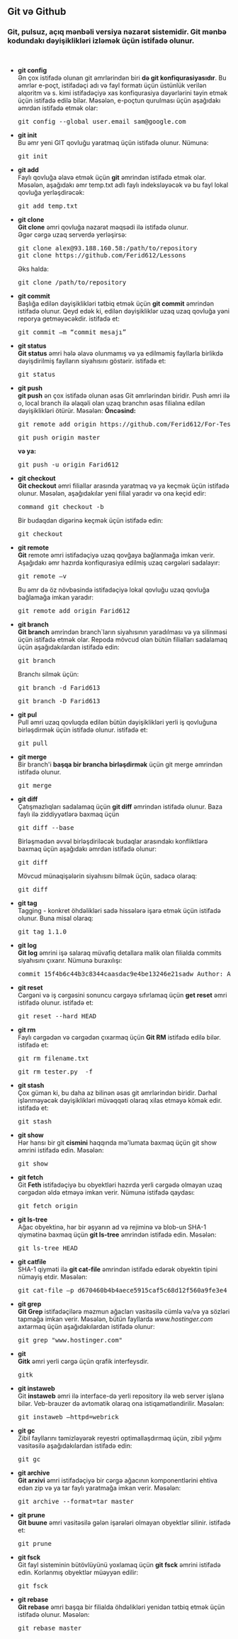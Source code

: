 <h2> Git və Github</h2>
<h3> 
Git, pulsuz, açıq mənbəli versiya nəzarət sistemidir. Git mənbə kodundakı dəyişiklikləri izləmək üçün istifadə olunur. 
</h3>
<br>

<ul len="7268">
    <li len="387">
        <strong len="10" lang="az" style="">git config</strong>
        <br len="0" /><font
            ><font lang="az" style=""
                >Ən çox istifadə olunan git əmrlərindən biri
                <strong len="10">də git konfiqurasiyasıdır</strong>. Bu əmrlər
                e-poçt, istifadəçi adı və fayl formatı üçün üstünlük verilən
                alqoritm və s. kimi istifadəçiyə xas konfiqurasiya dəyərlərini
                təyin etmək üçün istifadə edilə bilər. </font
            ><font lang="az" style=""
                >Məsələn, e-poçtun qurulması üçün aşağıdakı əmrdən istifadə
                etmək olar:
            </font></font
        >
        <pre class="" len="45">
git config --global user.email sam@google.com</pre
        >
    </li>
    <li len="122">
        <strong len="8" lang="az" style="">git init</strong><br len="0" /><font
            ><font lang="az" style=""
                >Bu əmr yeni GIT qovluğu yaratmaq üçün istifadə olunur. </font
            ><font lang="az" style="">Nümunə: </font></font
        >
        <pre class="" len="8">git init</pre>
    </li>
    <li len="237">
        <strong len="7" lang="az" style="">git add</strong><br len="0" /><font
            ><font lang="az" style=""
                >Faylı qovluğa əlavə etmək üçün
                <strong len="7">git</strong> əmrindən istifadə etmək olar. </font
            ><font lang="az" style=""
                >Məsələn, aşağıdakı əmr temp.txt adlı faylı indeksləyəcək və bu
                fayl lokal qovluğa yerləşdirəcək:
            </font></font
        >
        <pre class="" len="16">git add temp.txt</pre>
    </li>
    <li len="384">
        <strong len="10" lang="az" style="">git clone</strong
        ><br len="0" /><font lang="az" style=""
            ><strong len="9">Git clone</strong> əmri qovluğa nəzarət məqsədi ilə
            istifadə olunur.</font
        ><br len="0" /><font lang="az" style=""
            >Əgər cərgə uzaq serverdə yerləşirsə:
        </font>
<pre class="" len="48">
git clone alex@93.188.160.58:/path/to/repository
git clone https://github.com/Ferid612/Lessons
</pre
        >
        <p len="85" lang="az" style="">
            Əks halda:
        </p>
        <pre class="" len="29">git clone /path/to/repository</pre>
    </li>
    <li len="266">
        <strong len="10" lang="az" style="">git commit</strong
        ><br len="0" /><font
            ><font lang="az" style=""
                >Başlığa edilən dəyişiklikləri tətbiq etmək üçün
                <strong len="10">git commit</strong> əmrindən istifadə olunur. </font
            ><font lang="az" style=""
                >Qeyd edək ki, edilən dəyişikliklər uzaq uzaq qovluğa yəni reporya getməyəcəkdir. </font
            ><font lang="az">istifadə et: </font></font
        >
        <pre class="" len="42">git commit –m “commit mesajı”</pre>
    </li>
    <li len="214">
        <strong len="10" lang="az" style="">git status</strong><br len="0" /><font
            ><font lang="az" style=""
                ><strong len="10">Git status</strong> əmri hələ əlavə olunmamış
                və ya edilməmiş fayllarla birlikdə dəyişdirilmiş faylların
                siyahısını göstərir. </font
            ><font lang="az">istifadə et: </font></font
        >
        <pre class="" len="10">git status</pre>
    </li>
    <li len="269">
        <strong len="8" lang="az">git push</strong><br len="0" /><font
            ><font lang="az" style=""
                ><strong len="8">git push</strong> ən çox istifadə olunan əsas
                Git əmrlərindən biridir. </font
            ><font lang="az"
                >Push əmri ilə o, local branch ilə əlaqəli olan uzaq branchın 
                əsas filialına edilən dəyişiklikləri ötürür. </font
            ><font lang="az">Məsələn: </font></font
        >
        <strong>Öncəsind:</strong>
        <pre>git remote add origin https://github.com/Ferid612/For-Testing.git </pre>
        <pre class="" len="22">git push origin master</pre>
        <strong>və ya:</strong>
        <pre class="" len="22">git push -u origin Farid612</pre>
    </li>
    <li len="321">
        <strong len="12" lang="az">git checkout</strong><br len="0" /><font
            ><font lang="az"
                ><strong len="12">Git checkout</strong> əmri filiallar arasında
                yaratmaq və ya keçmək üçün istifadə olunur. </font
            ><font lang="az"
                >Məsələn, aşağıdakılar yeni filial yaradır və ona keçid edir:
            </font></font
        >
        <pre class="" len="23">command git checkout -b</pre>
        <p len="46" lang="az" style="">
            Bir budaqdan digərinə keçmək üçün istifadə edin:
        </p>
        <pre class="" len="12">git checkout</pre>
    </li>
    <li len="339">
        <strong len="10" lang="az">git remote</strong><br len="0" /><font
            ><font lang="az"
                ><strong len="10">Git</strong> remote əmri istifadəçiyə uzaq
                qovğaya bağlanmağa imkan verir. </font
            ><font lang="az"
                >Aşağıdakı əmr hazırda konfiqurasiya edilmiş uzaq cərgələri
                sadalayır:
            </font></font
        >
        <pre class="" len="13">git remote –v</pre>
        <p len="73" lang="az" style="">
            Bu əmr də öz növbəsində istifadəçiyə lokal qovluğu uzaq qovluğa
            bağlamağa imkan yaradır:
        </p>
        <pre class="" len="21">git remote add origin Farid612</pre>
    </li>
    <li len="292">
        <strong len="10" lang="az" style="">git branch</strong><br len="0" /><font
            ><font lang="az" style=""
                ><strong len="10">Git branch</strong> əmrindən branch`ların
                siyahısının yaradılması və ya silinməsi üçün istifadə etmək
                olar. </font
            ><font lang="az" style=""
                >Repoda mövcud olan bütün filialları sadalamaq üçün
                aşağıdakılardan istifadə edin:
            </font></font
        >
        <pre class="" len="10">git branch</pre>
        <p len="21" lang="az" style="">Branchı silmək üçün:</p>
        <pre class="" len="13">git branch -d Farid613</pre>
        <pre class="" len="13">git branch -D Farid613</pre>
    </li>
    <li len="174">
        <strong len="8" lang="az" style="">git pul</strong><br len="0" /><font
            ><font lang="az" style=""
                >Pull əmri uzaq qovluqda edilən bütün dəyişiklikləri yerli iş
                qovluğuna birləşdirmək üçün istifadə olunur. </font
            ><font lang="az" style="">istifadə et: </font></font
        >
        <pre class="" len="8">git pull</pre>
    </li>
    <li len="156">
        <strong len="9" lang="az">git merge</strong><br len="0" /><font
            ><font lang="az"
                >Bir branch'i
                <strong len="9">başqa bir brancha birləşdirmək</strong> üçün git merge
                əmrindən istifadə olunur. </font
            ><font lang="az"> </font></font
        >
        <pre class="" len="9">git merge</pre>
    </li>
    <li len="405">
        <strong len="8" lang="az" style="">git diff</strong><br len="0" /><font
            ><font lang="az"
                >Çatışmazlıqları sadalamaq üçün
                <strong len="8">git diff</strong> əmrindən istifadə olunur. </font
            ><font lang="az"
                >Baza faylı ilə ziddiyyətlərə baxmaq üçün
            </font></font
        >
        <pre class="" len="15">git diff --base</pre>
        <p len="109" lang="az">
            Birləşmədən əvvəl birləşdiriləcək budaqlar arasındakı konfliktlərə
            baxmaq üçün aşağıdakı əmrdən istifadə olunur:
        </p>
        <pre class="" len="8">git diff</pre>
        <p len="43" lang="az">
            Mövcud münaqişələrin siyahısını bilmək üçün, sadəcə olaraq:
        </p>
        <pre class="" len="8">git diff</pre>
    </li>
    <li len="155">
        <strong len="7" lang="az">git tag</strong><br len="0" /><font
            ><font lang="az"
                >Tagging - konkret öhdəlikləri sadə hissələrə işarə etmək üçün
                istifadə olunur. </font
            ><font lang="az">Buna misal olaraq: </font></font
        >
        <pre class="" len="13">git tag 1.1.0</pre>
    </li>
    <li len="295">
        <strong len="7" lang="az">git log</strong><br len="0" /><font
            ><font lang="az"
                ><strong len="7">Git log</strong> əmrini işə salaraq müvafiq
                detallara malik olan filialda commits siyahısını çıxarır. </font
            ><font lang="az">Nümunə buraxılışı: </font></font
        >
        <pre class="" len="106">
commit 15f4b6c44b3c8344caasdac9e4be13246e21sadw Author: Alex Hunter  Date:   Mon Oct 1 12:56:29 2016 -0600</pre
        >
    </li>
    <li len="196">
        <strong len="9" lang="az">git reset</strong><br len="0" /><font
            ><font lang="az" style=""
                >Cərgəni və iş cərgəsini sonuncu cərgəyə sıfırlamaq üçün
                <strong len="9">get reset</strong> əmri istifadə olunur. </font
            ><font lang="az">istifadə et: </font></font
        >
        <pre class="" len="21">git reset --hard HEAD</pre>
    </li>
    <li len="175">
        <strong len="6" lang="az">git rm</strong><br len="0" /><font
            ><font lang="az"
                >Faylı cərgədən və cərgədən çıxarmaq üçün
                <strong len="6">Git RM</strong> istifadə edilə bilər. </font
            ><font lang="az">istifadə et: </font></font
        >
        <pre class="" len="19">git rm filename.txt</pre>
        <pre class="" len="19">git rm tester.py  -f</pre>
    </li>
    <li len="205">
        <strong len="9" lang="az">git stash</strong><br len="0" /><font
            ><font lang="az"
                >Çox güman ki, bu daha az bilinən əsas git əmrlərindən biridir. </font
            ><font lang="az"
                >Dərhal işlənməyəcək dəyişiklikləri müvəqqəti olaraq xilas
                etməyə kömək edir. </font
            ><font lang="az">istifadə et: </font></font
        >
        <pre class="" len="9">git stash</pre>
    </li>
    <li len="170">
        <strong len="8" lang="az">git show</strong><br len="0" /><font
            ><font lang="az"
                >Hər hansı bir git <strong len="8">cismini</strong> haqqında
                mə'lumata baxmaq üçün git show əmrini istifadə edin. </font
            ><font lang="az">Məsələn: </font></font
        >
        <pre class="" len="8">git show</pre>
    </li>
    <li len="219">
        <strong len="9" lang="az" style="">git fetch</strong><br len="0" /><font
            ><font lang="az" style=""
                >Git <strong len="9">Feth</strong> istifadəçiyə bu obyektləri
                hazırda yerli cərgədə olmayan uzaq cərgədən əldə etməyə imkan
                verir. </font
            ><font lang="az">Nümunə istifadə qaydası: </font></font
        >
        <pre class="" len="16">git fetch origin</pre>
    </li>
    <li len="225">
        <strong len="11" lang="az">git Is-tree</strong><br len="0" /><font
            ><font lang="az"
                >Ağac obyektinə, hər bir əşyanın ad və rejiminə və blob-un SHA-1
                qiymətinə baxmaq üçün
                <strong len="11">git ls-tree</strong> əmrindən istifadə edin. </font
            ><font lang="az">Məsələn: </font></font
        >
        <pre class="" len="16">git ls-tree HEAD</pre>
    </li>
    <li len="220">
        <strong len="11" lang="az">git catfile</strong><br len="0" /><font
            ><font lang="az"
                >SHA-1 qiyməti ilə
                <strong len="12">git cat-file</strong> əmrindən istifadə edərək
                obyektin tipini nümayiş etdir. </font
            ><font lang="az">Məsələn: </font></font
        >
        <pre class="" len="56">
git cat-file –p d670460b4b4aece5915caf5c68d12f560a9fe3e4</pre
        >
    </li>
    <li len="271">
        <strong len="8" lang="az">git grep</strong><br len="0" /><font
            ><font lang="az"
                ><strong len="8">Git Grep</strong> istifadəçilərə məzmun
                ağacları vasitəsilə cümlə və/və ya sözləri tapmağa imkan verir. </font
            ><font lang="az"
                >Məsələn, bütün fayllarda
                <em len="17">www.hostinger.com</em> axtarmaq üçün
                aşağıdakılardan istifadə olunur:
            </font></font
        >
        <pre class="" len="28">git grep "www.hostinger.com"</pre>
    </li>
    <li len="121">
        <strong len="4" lang="az">git</strong><br len="0" /><font lang="az"
            ><strong len="4">Gitk</strong> əmri yerli cərgə üçün qrafik
            interfeysdir.
        </font>
        <pre class="" len="4">gitk</pre>
    </li>
    <li len="252">
        <strong len="12" lang="az">git instaweb</strong><br len="0" /><font
            ><font lang="az"
                >Git <strong len="12">instaweb</strong> əmri ilə interface-də
                yerli repository ilə web server işlənə bilər. </font
            ><font lang="az"
                >Veb-brauzer də avtomatik olaraq ona istiqamətləndirilir. </font
            ><font lang="az">Məsələn: </font></font
        >
        <pre class="" len="27">git instaweb –httpd=webrick</pre>
    </li>
    <li len="156">
        <strong len="6" lang="az">git gc</strong><br len="0" /><font lang="az"
            >Zibil fayllarını təmizləyərək reyestri optimallaşdırmaq üçün, zibil
            yığımı vasitəsilə aşağıdakılardan istifadə edin:
        </font>
        <pre class="" len="6">git gc</pre>
    </li>
    <li len="237">
        <strong len="11" lang="az">git archive</strong><br len="0" /><font
            ><font lang="az"
                ><strong len="11">Git arxivi</strong> əmri istifadəçiyə bir
                cərgə ağacının komponentlərini ehtiva edən zip və ya tar faylı
                yaratmağa imkan verir. </font
            ><font lang="az">Məsələn: </font></font
        >
        <pre class="" len="31">git archive --format=tar master</pre>
    </li>
    <li len="172">
        <strong len="9" lang="az">git prune</strong><br len="0" /><font
            ><font lang="az"
                ><strong len="9">Git buune</strong> əmri vasitəsilə gələn
                işarələri olmayan obyektlər silinir. </font
            ><font lang="az">istifadə et: </font></font
        >
        <pre class="" len="9">git prune</pre>
    </li>
    <li len="182">
        <strong len="8" lang="az">git fsck</strong><br len="0" /><font
            ><font lang="az"
                >Git fayl sisteminin bütövlüyünü yoxlamaq üçün
                <strong len="8">git fsck</strong> əmrini istifadə edin. </font
            ><font lang="az">Korlanmış obyektlər müəyyən edilir: </font></font
        >
        <pre class="" len="8">git fsck</pre>
    </li>
    <li len="181">
        <strong len="10" lang="az">git rebase</strong><br len="0" /><font
            ><font lang="az"
                ><strong len="10">Git rebase</strong> əmri başqa bir filialda
                öhdəlikləri yenidən tətbiq etmək üçün istifadə olunur. </font
            ><font lang="az">Məsələn: </font></font
        >
        <pre class="" len="17">git rebase master</pre>
    </li>
</ul>
